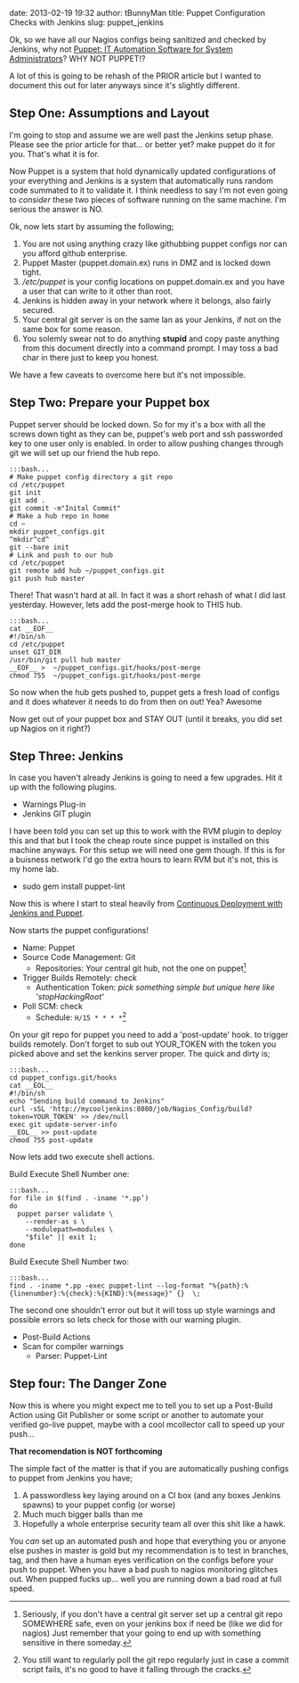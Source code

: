date: 2013-02-19 19:32
author: tBunnyMan
title: Puppet Configuration Checks with Jenkins
slug: puppet_jenkins

Ok, so we have all our Nagios configs being sanitized and checked by Jenkins, why not [Puppet: IT Automation Software for System Administrators](https://puppetlabs.com/)? WHY NOT PUPPET!?

A lot of this is going to be rehash of the PRIOR article but I wanted to document this out for later anyways since it's slightly different.

## Step One: Assumptions and Layout
I'm going to stop and assume we are well past the Jenkins setup phase. Please see the prior article for that… or better yet? make puppet do it for you. That's what it is for.

Now Puppet is a system that hold dynamically updated configurations of your everything and Jenkins is a system that automatically runs random code summated to it to validate it. I think needless to say I'm not even going to _consider_ these two pieces of software running on the same machine. I'm serious the answer is NO.


Ok, now lets start by assuming the following;

1. You are not using anything crazy like githubbing puppet configs nor can you afford github enterprise. 
1. Puppet Master (puppet.domain.ex) runs in DMZ and is locked down tight.
2. _/etc/puppet_ is your config locations on puppet.domain.ex and you have a user that can write to it other than root.
3. Jenkins is hidden away in your network where it belongs, also fairly secured.
4. Your central git server is on the same lan as your Jenkins, if not on the same box for some reason.
5. You solemly swear not to do anything **stupid** and copy paste anything from this document directly into a command prompt. I may toss a bad char in there just to keep you honest.

We have a few caveats to overcome here but it's not impossible.

## Step Two: Prepare your Puppet box
Puppet server should be locked down. So for my it's a box with all the screws down tight as they can be, puppet's web port and ssh passworded key to one user only is enabled. In order to allow pushing changes through git we will set up our friend the hub repo.

    :::bash...
    # Make puppet config directory a git repo
    cd /etc/puppet
    git init
    git add .
    git commit -m"Inital Commit"
    # Make a hub repo in home
    cd ~
    mkdir puppet_configs.git
    ^mkdir^cd^
    git --bare init
    # Link and push to our hub
    cd /etc/puppet
    git remote add hub ~/puppet_configs.git
    git push hub master

There! That wasn't hard at all. In fact it was a short rehash of what I did last yesterday. However, lets add the post-merge hook to THIS hub.

    :::bash...
    cat __EOF__
    #!/bin/sh
    cd /etc/puppet
    unset GIT_DIR
    /usr/bin/git pull hub master
    __EOF__ >  ~/puppet_configs.git/hooks/post-merge
    chmod 755  ~/puppet_configs.git/hooks/post-merge

So now when the hub gets pushed to, puppet gets a fresh load of configs and it does whatever it needs to do from then on out! Yea? Awesome

Now get out of your puppet box and STAY OUT (until it breaks, you did set up Nagios on it right?)

## Step Three: Jenkins
In case you haven't already Jenkins is going to need a few upgrades. Hit it up with the following plugins.

* Warnings Plug-in
* Jenkins GIT plugin

I have been told you can set up this to work with the RVM plugin to deploy this and that but I took the cheap route since puppet is installed on this machine anyways. For this setup we will need one gem though. If this is for a buisness network I'd go the extra hours to learn RVM but it's not, this is my home lab.

* sudo gem install puppet-lint

Now this is where I start to steal heavily from [Continuous Deployment with Jenkins and Puppet](https://gist.github.com/stephenc/3053561).

Now starts the puppet configurations!

* Name: Puppet
* Source Code Management: Git
    * Repositories: Your central git hub, not the one on puppet[^NOT]
* Trigger Builds Remotely: check
    * Authentication Token: _pick something simple but unique here like 'stopHackingRoot'_
* Poll SCM: check
    * Schedule: `H/15 * * * *`[^POLL]

[^NOT]: Seriously, if you don't have a central git server set up a central git repo SOMEWHERE safe, even on your jenkins box if need be (like we did for nagios) Just remember that your going to end up with something sensitive in there someday.

[^POLL]: You still want to regularly poll the git repo regularly just in case a commit script fails, it's no good to have it falling through the cracks.

On your git repo for puppet you need to add a 'post-update' hook. to trigger builds remotely. Don't forget to sub out YOUR_TOKEN with the token you picked above and set the kenkins server proper. The quick and dirty is;

    :::bash...
    cd puppet_configs.git/hooks
    cat __EOL__
    #!/bin/sh
    echo "Sending build command to Jenkins"
    curl -sSL 'http://mycooljenkins:8080/job/Nagios_Config/build?token=YOUR_TOKEN' >> /dev/null
    exec git update-server-info
    __EOL__ >> post-update
    chmod 755 post-update

Now lets add two execute shell actions.

Build Execute Shell Number one:

    :::bash...
    for file in $(find . -iname '*.pp’)
    do
      puppet parser validate \
        --render-as s \
        --modulepath=modules \
        "$file" || exit 1;
    done

Build Execute Shell Number two:

    :::bash...
    find . -iname *.pp -exec puppet-lint --log-format "%{path}:%{linenumber}:%{check}:%{KIND}:%{message}" {}  \;

The second one shouldn't error out but it will toss up style warnings and possible errors so lets check for those with our warning plugin.

* Post-Build Actions
* Scan for compiler warnings
    * Parser: Puppet-Lint

## Step four: The Danger Zone
Now this is where you might expect me to tell you to set up a Post-Build Action using Git Publisher or some script or another to automate your verified go-live puppet, maybe with a cool mcollector call to speed up your push...

**That recomendation is NOT forthcoming**

The simple fact of the matter is that if you are automatically pushing configs to puppet from Jenkins you have;

1. A passwordless key laying around on a CI box (and any boxes Jenkins spawns) to your puppet config (or worse)
2. Much much bigger balls than me
3. Hopefully a whole enterprise security team all over this shit like a hawk.

You _can_ set up an automated push and hope that everything you or anyone else pushes in master is gold but my recommendation is to test in branches, tag, and then have a human eyes verification on the configs before your push to puppet. When you have a bad push to nagios monitoring glitches out. When pupped fucks up... well you are running down a bad road at full speed. 
